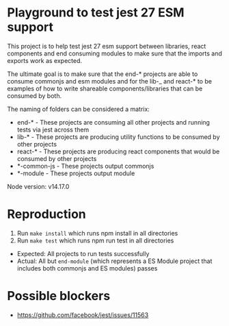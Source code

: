 # Playground to test jest 27 ESM support

This project is to help test jest 27 esm support between libraries, react components and end consuming modules to make sure that the imports and exports work as expected.

The ultimate goal is to make sure that the end-\* projects are able to consume commonjs and esm modules and for the lib-\_ and react-\* to be examples of how to write shareable components/libraries that can be consumed by both.

The naming of folders can be considered a matrix:

- end-\* - These projects are consuming all other projects and running tests via jest across them
- lib-\* - These projects are producing utility functions to be consumed by other projects
- react-\* - These projects are producing react components that would be consumed by other projects
- \*-common-js - These projects output commonjs
- \*-module - These projects output module

Node version: v14.17.0

# Reproduction

1. Run `make install` which runs npm install in all directories
2. Run `make test` which runs npm run test in all directories

- Expected: All projects to run tests successfully
- Actual: All but `end-module` (which represents a ES Module project that includes both commonjs and ES modules) passes

# Possible blockers

- https://github.com/facebook/jest/issues/11563
